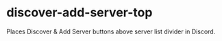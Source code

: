 # discover-add-server-top
Places Discover &amp; Add Server buttons above server list divider in Discord.
